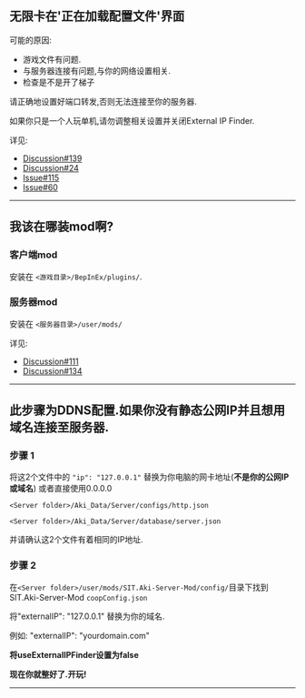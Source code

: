 ## 无限卡在'正在加载配置文件'界面

可能的原因:

- 游戏文件有问题.
- 与服务器连接有问题,与你的网络设置相关.
- 检查是不是开了梯子

请正确地设置好端口转发,否则无法连接至你的服务器.

如果你只是一个人玩单机,请勿调整相关设置并关闭External IP Finder.


详见:
- [Discussion#139](https://github.com/paulov-t/SIT.Core/discussions/139)
- [Discussion#24](https://github.com/paulov-t/SIT.Core/discussions/24)
- [Issue#115](https://github.com/paulov-t/SIT.Core/issues/115)
- [Issue#60](https://github.com/paulov-t/SIT.Core/issues/60#issuecomment-1560461446)

---

## 我该在哪装mod啊?

### 客户端mod

安装在 `<游戏目录>/BepInEx/plugins/`.

### 服务器mod

安装在 `<服务器目录>/user/mods/`

详见:
- [Discussion#111](https://github.com/paulov-t/SIT.Core/discussions/111)
- [Discussion#134](https://github.com/paulov-t/SIT.Core/discussions/134)

---

## 此步骤为DDNS配置.如果你没有静态公网IP并且想用域名连接至服务器.

### 步骤 1

将这2个文件中的 `"ip": "127.0.0.1"` 替换为你电脑的网卡地址(__不是你的公网IP或域名__) 或者直接使用0.0.0.0

`<Server folder>/Aki_Data/Server/configs/http.json`

`<Server folder>/Aki_Data/Server/database/server.json`

并请确认这2个文件有着相同的IP地址.

### 步骤 2
在`<Server folder>/user/mods/SIT.Aki-Server-Mod/config/`目录下找到SIT.Aki-Server-Mod `coopConfig.json`

将"externalIP": "127.0.0.1" 替换为你的域名.

例如: "externalIP": "yourdomain.com"

__将useExternalIPFinder设置为false__

__现在你就整好了.开玩!__

---
